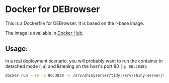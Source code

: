 Docker for DEBrowser
=======================

This is a Dockerfile for DEBrowser. It is based on the r-base image.

The image is available in [Docker Hub](https://registry.hub.docker.com/u/nephantes/debrowser-docker/).

## Usage:

In a real deployment scenario, you will probably want to run the container in detached mode (`-d`) and listening on the host's port 80 (`-p 80:3838`):

```sh
docker run --rm -p 80:3838 -v /srv/shinyserver/tidy:/srv/shiny-server/tidy nephantes/debrowser-docker
```




